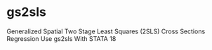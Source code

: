 # gs2sls
Generalized Spatial Two Stage Least Squares (2SLS) Cross Sections Regression Use gs2sls With STATA 18
